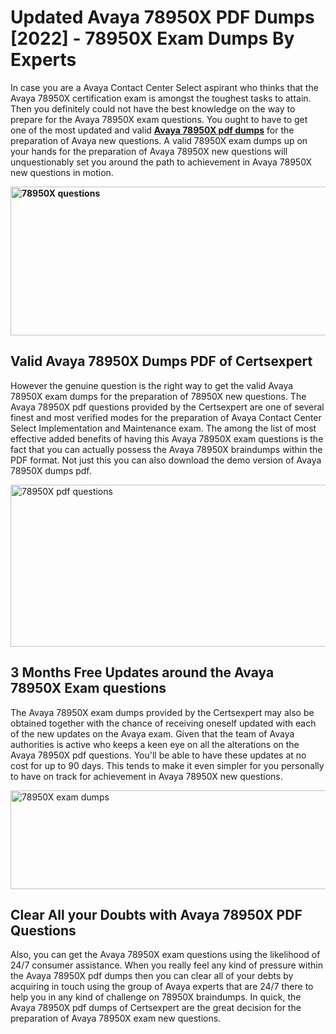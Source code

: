 <h1><strong>Updated Avaya 78950X PDF Dumps [2022] - 78950X Exam Dumps By Experts&nbsp;</strong></h1>
<p><span style="font-weight: 400;">In case you are a Avaya Contact Center Select aspirant who thinks that the Avaya 78950X certification exam is amongst the toughest tasks to attain. Then you definitely could not have the best knowledge on the way to prepare for the Avaya 78950X exam questions. You ought to have to get one of the most updated and valid <strong><a href="https://www.certsexpert.com/78950X-pdf-questions.html">Avaya 78950X pdf dumps</a></strong> for the preparation of Avaya new questions. A valid  78950X exam dumps up on your hands for the preparation of Avaya 78950X new questions will unquestionably set you around the path to achievement in Avaya 78950X new questions in motion.</span></p>
<p><span style="font-weight: 400;"><strong><img style="display: block; margin-left: auto; margin-right: auto;" src="https://i.ibb.co/QXh983F/73475278-2429792180625311-4586132736837681152-n.jpg" alt="78950X questions" width="632" height="238" /></strong></span></p>
<h2><strong>Valid Avaya 78950X Dumps PDF of Certsexpert</strong></h2>
<p><span style="font-weight: 400;">However the genuine question is the right way to get the valid Avaya 78950X exam dumps for the preparation of 78950X new questions. The Avaya 78950X pdf questions provided by the Certsexpert are one of several finest and most verified modes for the preparation of Avaya Contact Center Select Implementation and Maintenance exam. The among the list of most effective added benefits of having this Avaya 78950X exam questions is the fact that you can actually possess the Avaya 78950X braindumps within the PDF format. Not just this you can also download the demo version of Avaya 78950X dumps pdf.</span></p>
<p><span style="font-weight: 400;"><img style="display: block; margin-left: auto; margin-right: auto;" src="https://i.ibb.co/Jd8hN2L/76714008-3182067705200142-8735104740007870464-n.jpg" alt="78950X pdf questions" width="701" height="259" /></span></p>
<h2><strong>3 Months Free Updates around the Avaya 78950X Exam questions</strong></h2>
<p><span style="font-weight: 400;">The Avaya 78950X exam dumps provided by the Certsexpert may also be obtained together with the chance of receiving oneself updated with each of the new updates on the Avaya exam. Given that the team of Avaya authorities is active who keeps a keen eye on all the alterations on the Avaya 78950X pdf questions. You'll be able to have these updates at no cost for up to 90 days. This tends to make it even simpler for you personally to have on track for achievement in Avaya 78950X new questions.</span></p>
<p><span style="font-weight: 400;"><a href="https://www.certsexpert.com/78950X-pdf-questions.html"><img style="display: block; margin-left: auto; margin-right: auto;" src="https://i.ibb.co/TMnKrkJ/75398236-424489711531572-5064688549987614720-n.jpg" alt="78950X exam dumps" width="714" height="158" /></a></span></p>
<h2><strong>Clear All your Doubts with Avaya 78950X PDF Questions</strong></h2>
<p>Also, you can get the Avaya 78950X exam questions using the likelihood of 24/7 consumer assistance. When you really feel any kind of pressure within the Avaya 78950X pdf dumps then you can clear all of your debts by acquiring in touch using the group of Avaya experts that are 24/7 there to help you in any kind of challenge on  78950X braindumps. In quick, the Avaya 78950X pdf dumps of Certsexpert are the great decision for the preparation of Avaya 78950X exam new questions.</p>
